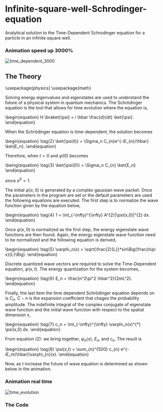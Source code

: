 # Infinite-square-well-Schrodinger-equation
Analytical solution to the Time-Dependent Schrodinger equation for a particle in an infinite square well.

### Animation speed up 3000%
![time_dependent_3000](https://github.com/timothypholmes/Infinite-square-well-Schrodinger-equation/blob/master/time_dependent_3000.gif)

## The Theory

\usepackage{physics}
\usepackage{math}

Solving energy eigenvalues and eigenstates are used to understand the future of a physical system in quantum mechanics. The Schrödinger equation is the tool that allows for time evolution where the equation is,

\begin{equation}
H \braket{\psi} = i \hbar \frac{d}{dt} \ket{\psi}.
\end{equation}

When the Schrödinger equation is time-dependent, the solution becomes

\begin{equation} \tag{2}
\ket{\psi(t)} = \Sigma_n C_{n}e^{-iE_{n}/\hbar} \ket{E_n}.
\end{equation}

Therefore, when $t = 0$ and $\psi(0)$ becomes

\being{equation} \tag{3}
\ket{\psi(0)} = \Sigma_n C_{n} \ket{E_n}
\end{equation}

since $e^{0} = 1$. 

The initial $\psi(x,0)$ is generated by a complex gaussian wave packet. Once the parameters in the program are set or the default parameters are used the following equations are executed. The first step is to normalize the wave function given by the equation below,

\begin{equation} \tag{4}
1 = \int_{-\infty}^{\infty} A^{2}|\psi(x,0)|^{2} dx.
\end{equation}

Once $\psi(x,0)$ is normalized as the first step, the energy eigenstate wave functions are then found. Again, the energy eigenstate wave function need to be normailized and the following equation is derived,

\begin{equation} \tag{5}
\varphi_n(x) = \sqrt{\frac{2}{L}}*sin\Big(\frac{n\pi x}{L}\Big).
\end{equation}

Discrete quantized wave vectors are required to solve the Time-Dependent equation, $\psi(x,t)$. The energy quantization for the system becomes,

\begin{equation} \tag{6}
E_n = \frac{n^2\pi^2 \hbar^2}{2mL^2}.
\end{equation}

Finally, the last item the time dependent Schrödinger equation depends on is $C_n$. $C-n$ is the expansion coefficient that chages the probability amplitude. The indefinite integral of the complex conjugate of eigenstate wave function and the initial wave function with respect to the spatial dimension x,

\begin{equation} \tag{7}
c_n = \int_{-\infty}^{\infty} \varphi_n(x)^{*} \psi(x,0) dx.
\end{equation}

From equation (2): we bring together, $\varphi_n(x)$, $E_n$, and $c_n$. The result is

\begin{equation} \tag{8}
\psi(x,t) = \sum_{n}^{500} c_{n} e^{-iE_nt/\hbar}\varphi_{n}(x).
\end{equation}

Now, as t increase the future of wave equation is determined as shown below in the animation. 

### Animation real time
![time_evolution](https://github.com/timothypholmes/Infinite-square-well-Schrodinger-equation/blob/master/time_evolution.gif)

### The Code

